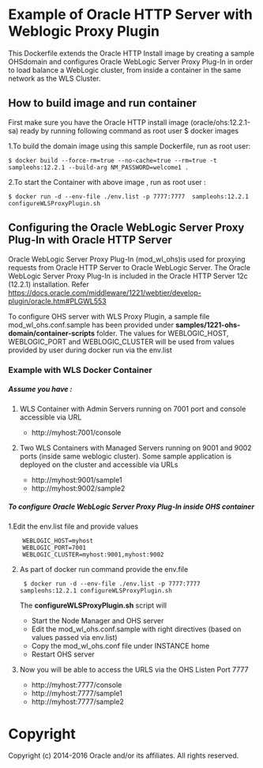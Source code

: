 Example of Oracle HTTP Server with Weblogic Proxy Plugin
===============
This Dockerfile extends the Oracle HTTP Install image by creating a sample OHSdomain and configures Oracle WebLogic Server Proxy Plug-In  in order to load balance a WebLogic cluster, from inside a container in the same network as the WLS Cluster.

## How to build image and run container
First make sure you have the Oracle HTTP install image (oracle/ohs:12.2.1-sa) ready by running following command as root user
$ docker images

1.To build the domain image using this sample Dockerfile, run as root user:

    $ docker build --force-rm=true --no-cache=true --rm=true -t sampleohs:12.2.1 --build-arg NM_PASSWORD=welcome1 .

2.To start the Container with above image , run as root user :

    $ docker run -d --env-file ./env.list -p 7777:7777  sampleohs:12.2.1 configureWLSProxyPlugin.sh



## Configuring the Oracle WebLogic Server Proxy Plug-In with Oracle HTTP Server
Oracle WebLogic Server Proxy Plug-In (mod_wl_ohs)is used for proxying requests from Oracle HTTP Server to Oracle WebLogic Server.
The Oracle WebLogic Server Proxy Plug-In is included in the Oracle HTTP Server 12c (12.2.1) installation.
Refer https://docs.oracle.com/middleware/1221/webtier/develop-plugin/oracle.htm#PLGWL553

To configure OHS server with WLS Proxy Plugin, a sample file mod_wl_ohs.conf.sample has been provided under **samples/1221-ohs-domain/container-scripts** folder.
The values for WEBLOGIC_HOST, WEBLOGIC_PORT and WEBLOGIC_CLUSTER will be used from values provided by user during docker run via the env.list

### Example with WLS Docker Container

##### Assume you have :

1. WLS Container with Admin Servers running on 7001 port and console accessible via URL
   - http://myhost:7001/console

2. Two WLS Containers with Managed Servers running on 9001 and 9002 ports (inside same weblogic cluster).
   Some sample application is deployed on the cluster and  accessible via URLs
   - http://myhost:9001/sample1
   - http://myhost:9002/sample2

##### To configure Oracle WebLogic Server Proxy Plug-In inside OHS container

1.Edit the env.list file and provide values

        WEBLOGIC_HOST=myhost
        WEBLOGIC_PORT=7001
        WEBLOGIC_CLUSTER=myhost:9001,myhost:9002

2. As part of docker run command provide the env.file

        $ docker run -d --env-file ./env.list -p 7777:7777  sampleohs:12.2.1 configureWLSProxyPlugin.sh

   The **configureWLSProxyPlugin.sh** script will
   - Start the Node Manager and OHS server
   - Edit the mod_wl_ohs.conf.sample with right directives (based on values passed via env.list)
   - Copy the mod_wl_ohs.conf file under INSTANCE home
   - Restart OHS server

3. Now you will be able to access the URLS via the OHS Listen Port 7777
    - http://myhost:7777/console
    - http://myhost:7777/sample1
    - http://myhost:7777/sample2

# Copyright
Copyright (c) 2014-2016 Oracle and/or its affiliates. All rights reserved.